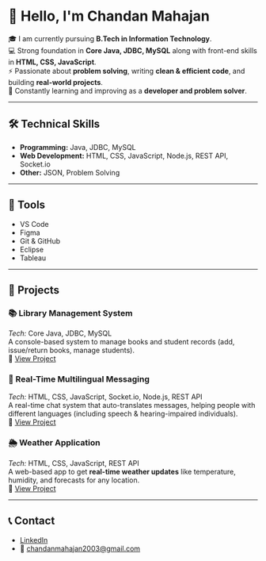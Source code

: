 # 👋 Hello, I'm Chandan Mahajan  

🎓 I am currently pursuing **B.Tech in Information Technology**.  
💻 Strong foundation in **Core Java, JDBC, MySQL** along with front-end skills in **HTML, CSS, JavaScript**.  
⚡ Passionate about **problem solving**, writing **clean & efficient code**, and building **real-world projects**.  
🌱 Constantly learning and improving as a **developer and problem solver**.  

---

## 🛠 Technical Skills  

- **Programming:** Java, JDBC, MySQL  
- **Web Development:** HTML, CSS, JavaScript, Node.js, REST API, Socket.io  
- **Other:** JSON, Problem Solving  

---

## 🔧 Tools  

- VS Code  
- Figma  
- Git & GitHub  
- Eclipse  
- Tableau  

---

## 📂 Projects  

### 📚 Library Management System  
*Tech:* Core Java, JDBC, MySQL  
A console-based system to manage books and student records (add, issue/return books, manage students).  
🔗 [View Project](https://github.com/chandanmahajan-04)  

### 💬 Real-Time Multilingual Messaging  
*Tech:* HTML, CSS, JavaScript, Socket.io, Node.js, REST API  
A real-time chat system that auto-translates messages, helping people with different languages (including speech & hearing-impaired individuals).  
🔗 [View Project](https://github.com/chandanmahajan-04)  

### 🌦️ Weather Application  
*Tech:* HTML, CSS, JavaScript, REST API  
A web-based app to get **real-time weather updates** like temperature, humidity, and forecasts for any location.  
🔗 [View Project](https://github.com/chandanmahajan-04)  

---

## 📞 Contact  

- [LinkedIn](https://www.linkedin.com/in/chandan-mahajan-751790254/)  
- 📧 chandanmahajan2003@gmail.com  
